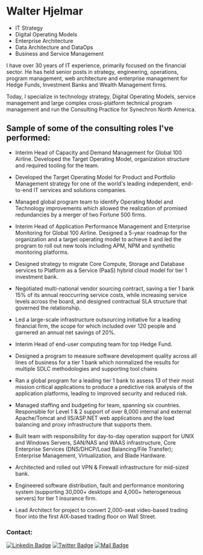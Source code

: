 <h1>Walter Hjelmar</h1>

- IT Strategy
- Digital Operating Models
- Enterprise Architecture
- Data Architecture and DataOps
- Business and Service Management

I have over 30 years of IT experience, primarily focused on the financial sector. He has held senior posts in strategy, engineering, operations, program management, web architecture and enterprise management for Hedge Funds, Investment Banks and Wealth Management firms. 

Today, I specialize in technology strategy, Digital Operating Models, service management and large complex cross-platform technical program management and run the Consulting Practice for Synechron North America.

## Sample of some of the consulting roles I've performed:

- Interim Head of Capacity and Demand Management for Global 100 Airline. Developed the Target Operating Model, organization structure and required tooling for the team.

- Developed the Target Operating Model for Product and Portfolio Management strategy for one of the world's leading independent, end-to-end IT services and solutions companies.

- Managed global program team to identify Operating Model and Technology improvements which allowed the realization of promised redundancies by a merger of two Fortune 500 firms. 

- Interim Head of Application Performance Management and Enterprise Monitoring for Global 100 Airline. Designed a 5-year roadmap for the organization and a target operating model to achieve it and led the program to roll out new tools including  APM, NPM and synthetic monitoring platforms.

- Designed strategy to migrate Core Compute, Storage and Database services to Platform as a Service (PaaS) hybrid cloud model for tier 1 investment bank.

- Negotiated multi-national vendor sourcing contract, saving a tier 1 bank 15% of its annual reoccurring service costs, while increasing service levels across the board, and designed contractual SLA structure that governed the relationship. 

- Led a large-scale infrastructure outsourcing initiative for a leading financial firm, the scope for which included over 120 people and garnered an annual net savings of 20%. 

- Interim Head of end-user computing team for top Hedge Fund.

- Designed a program to measure software development quality across all lines of business  for a tier 1 bank which normalized the results for multiple SDLC methodologies and supporting tool chains

- Ran a global program for a leading tier 1 bank to assess 13 of their most  mission critical applications to produce a predictive risk analysis of the application platforms, leading to improved security and reduced risk.

- Managed staffing and budgeting for team, spanning six countries. Responsible for Level 1 & 2 support of over 8,000 internal and external Apache/Tomcat and IIS/ASP.NET web applications and the load balancing and proxy infrastructure that supports them.

- Built team with responsibility for day-to-day operation support for UNIX and Windows Servers, SAN/NAS and WAAS infrastructure, Core Enterprise Services (DNS/DHCP/Load Balancing/File Transfer); Enterprise Management, Virtualization, and Blade Hardware.

- Architected and rolled out VPN & Firewall infrastructure for mid-sized bank.

- Engineered software distribution, fault and performance monitoring system (supporting 30,000+ desktops and 4,000+ heterogeneous servers) for tier 1 insurance firm.

- Lead Architect for project to convert 2,000-seat video-based trading floor into the first AIX-based trading floor on Wall Street.


### Contact: <br/>

[![Linkedin Badge](https://img.shields.io/badge/linkedin-0077B5?style=for-the-badge&logo=linkedin&logoColor=white)](https://linkedin.com/in/whjelmar)
[![Twitter Badge](https://img.shields.io/badge/twitter-1DA1F2?style=for-the-badge&logo=twitter&logoColor=white)](https://twitter.com/whjelamr)
[![Mail Badge](https://img.shields.io/badge/Gmail-D14836?style=for-the-badge&logo=gmail&logoColor=white)](mailto:walter@hjelamr.com)

